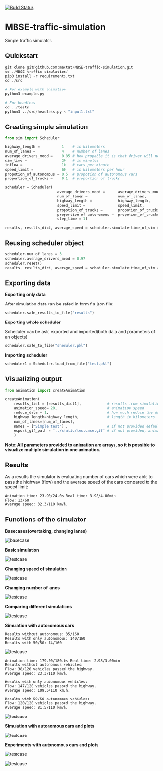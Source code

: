 [![Build Status](https://dev.azure.com/s202609/Other/_apis/build/status/MBSE-traffic-simulation?branchName=master)](https://dev.azure.com/s202609/Other/_build/latest?definitionId=9&branchName=master)
# MBSE-traffic-simulation

Simple traffic simulator.
## Quickstart
```python
git clone git@github.com:mactat/MBSE-traffic-simulation.git
cd ./MBSE-traffic-simulation/
pip3 install -r requirements.txt
cd ./src

# For example with animation
python3 example.py

# For headless
cd ../tests
python3 ../src/headless.py < "input1.txt" 

```

## Creating simple simulation
```python
from sim import Scheduler

highway_length =          1    # in kilometers
num_of_lanes =            4    # number of lanes
average_drivers_mood =    0.85 # how propable it is that driver will not perform any action
sim_time =                20   # in minutes
inflow =                  10   # cars per minute
speed_limit =             60   # in kilometers per hour
propotion_of_autonomous = 0.5  # propotion of autonomous cars
proportion_of_trucks =    0.1  # proportion of trucks 

scheduler = Scheduler(
                        average_drivers_mood =      average_drivers_mood ,
                        num_of_lanes =              num_of_lanes, 
                        highway_length =            highway_length, 
                        speed_limit =               speed_limit,
                        propotion_of_trucks =       propotion_of_trucks,
                        proportion of autonomous =  propotion_of_trucks,
                        step_time = 1)

results, results_dict, average_speed = scheduler.simulate(time_of_sim = sim_time, inflow = inflow)
```

## Reusing scheduler object


```python
scheduler.num_of_lanes = 3
scheduler.average_drivers_mood = 0.97
scheduler.reset()
results, results_dict, average_speed = scheduler.simulate(time_of_sim = sim_time, inflow = inflow)

```
## Exporting data

**Exporting only data**

After simulation data can be safed in form f a json file:

```python
scheduler.safe_results_to_file("results")
```

**Exporting whole scheduler**

Scheduler can be aslo exported and imported(both data and parameters of an objects)

```python
scheduler.safe_to_file("sheduler.pkl")
```

**Importing scheduler**
```python
scheduler1 = Scheduler.load_from_file("test.pkl")
```

## Visualizing output

```python
from animation import createAnimation

createAnimation(
    results_list = [results_dict1],            # results from simulation - multiple can provided for compering simulations
    animation_speed= 20,                       # animation speed
    reduce_data = 1,                           # how much reduce the data, usefull in large datasets
    highway_length=highway_length,             # length in kilometers
    num_of_lanes=[num_of_lanes],
    names = ["Simple test"] ,                  # if not provided default
    export_gif_path = "../static/testcase.gif" # if not provided, animation will be shown in the form of plot
    )
```
**Note: All parameters provided to animation are arrays, so it is possible to visualize multiple simulation in one animation.**
## Results
As a results the simulator is evaluating number of cars which were able to pass the highway (flow) and the average speed of the cars compared to the speed limit:

```
Animation time: 23.90/24.0s Real time: 3.98/4.00min
Flow: 13/60
Average speed: 32.3/110 km/h.
```

## Functions of the simulator

**Basecases(overtaking, changing lanes)**

![basecase](/static/basecase.gif)

**Basic simulation**

![testcase](/static/testcase.gif)

**Changing speed of simulation**

![testcase](/static/speed.gif)

**Changing number of lanes**

![testcase](/static/num_of_lanes.gif)

**Comparing different simulations**

![testcase](/static/multiple.gif)

**Simulation with autonomous cars**

```
Results without autonomous: 35/160
Results with only autonomous: 140/160
Results with 50/50: 74/160
```

![testcase](/static/autonomous.gif)

```
Animation time: 179.00/180.0s Real time: 2.98/3.00min
Results without autonomous vehicles:
Flow: 38/120 vehicles passed the highway.
Average speed: 23.3/110 km/h.

Results with only autonomous vehicles:
Flow: 147/120 vehicles passed the highway.
Average speed: 109.5/110 km/h.

Results with 50/50 autonomous vehicles:
Flow: 120/120 vehicles passed the highway.
Average speed: 81.5/110 km/h.
```

![testcase](/static/autonomous2.gif)


**Simulation with autonomous cars and plots**

![testcase](/static/autonomous_with_plots.gif)


**Experiments with autonomous cars and plots**

![testcase](/static/Experiment1.png)

![testcase](/static/Experiment1-Speed.png)


